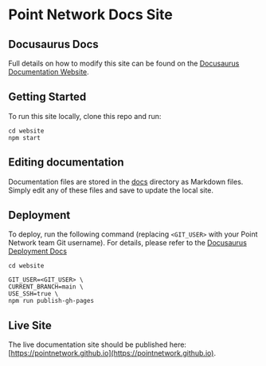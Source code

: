 # Point Network Docs Site

## Docusaurus Docs

Full details on how to modify this site can be found on the [Docusaurus Documentation Website](https://docusaurus.io/docs/en/installation).

## Getting Started

To run this site locally, clone this repo and run:

```
cd website
npm start
```

## Editing documentation

Documentation files are stored in the [docs](./docs) directory as Markdown files. Simply edit any of these files and save to update the local site.

## Deployment

To deploy, run the following command (replacing `<GIT_USER>` with your Point Network team Git username). For details, please refer to the [Docusaurus Deployment Docs](https://docusaurus.io/docs/en/publishing#deploying-to-github-pages)

```
cd website

GIT_USER=<GIT_USER> \
CURRENT_BRANCH=main \
USE_SSH=true \
npm run publish-gh-pages
```

## Live Site

The live documentation site should be published here: [https://pointnetwork.github.io](https://pointnetwork.github.io).